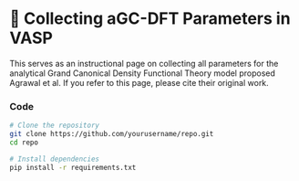 # 🚀 Collecting aGC-DFT Parameters in VASP
 This serves as an instructional page on collecting all parameters for the analytical Grand Canonical Density Functional Theory model proposed Agrawal et al. If you refer to this page, please cite their original work. 
 
### Code
```bash
# Clone the repository
git clone https://github.com/yourusername/repo.git
cd repo

# Install dependencies
pip install -r requirements.txt
